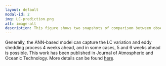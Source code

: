 ```yaml
---
layout: default
modal-id: 2
img: LC-prediction.png
alt: image-alt
description: This figure shows two snapshots of comparison between observed and predicted Loop Current (LC) status using Artifical Neural Networks(ANN). Black lines are 1000-m isobaths. Red areas are the LC and LC eddies. Green solid lines LC and LC eddy edges. Green dashed lines are the track of Tropical Storm Don during 27–30 July 2011. 
---
```

Generally, the ANN-based model can capture the LC variation and eddy shedding process 4 weeks ahead, and in some cases, 5 and 6 weeks ahead is possible. This
work has been published in Journal of Atmospheric and Oceanic Technology. More details can be found [here](https://f9f29c09aba68b34e97f2e1e94ba641ecca20392.googledrive.com/host/0B8MXmF_zZc7KN2RWZWJKMEh1eEk/Publications/Zeng_etal_JAOT2015.pdf).

